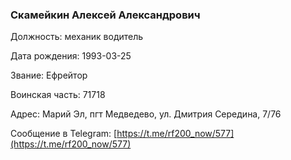 ### Скамейкин Алексей Александрович

Должность: механик водитель

Дата рождения: 1993-03-25

Звание: Ефрейтор

Воинская часть: 71718

Адрес: Марий Эл, пгт Медведево, ул. Дмитрия Середина, 7/76

Сообщение в Telegram: [https://t.me/rf200_now/577](https://t.me/rf200_now/577)
